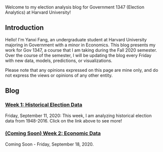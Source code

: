 Welcome to my election analysis blog for Government 1347 (Election Analytics) at Harvard University!

## Introduction
Hello! I'm Yanxi Fang, an undergraduate student at Harvard University majoring in Government with a minor in Economics. This blog presents my work for Gov 1347, a course that I am taking during the Fall 2020 semester. Over the course of the semester, I will be updating the blog every Friday with new data, models, predictions, or visualizations.

Please note that any opinions expressed on this page are mine only, and do not express the views or opinions of any other entity.

## Blog

### [Week 1: Historical Election Data](https://yanxifang.github.io/Gov-1347/2020/09/11/Week-One-Predictions.html)
Friday, September 11, 2020: This week, I am analyzing historical election data from 1948-2016. Click on the link above to see more!

### [(Coming Soon) Week 2: Economic Data](https://yanxifang.github.io/Gov-1347/2020/09/08/Week-Two-Predictions.html)
Coming Soon - Friday, September 18, 2020.
